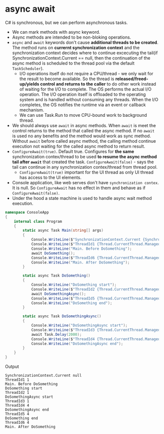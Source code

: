 # async await

C# is synchronous, but we can perform asynchronous tasks.

- We can mark methods with async keyword.
- Async methods are intended to be non-bloking operations.
- `async` and `await` keywords don't cause **additional threads to be created**. The method runs on **currernt synchronization context** and the synchronization context decides where to continue excecuting the tail(if SynchronizationContext.Current == null, then the continuation of the async method is scheduled to the thread pool via the default `TaskScheduler`).
  - I/O operations itself do not require a CPU/thread - we only wait for the result to become available. So the thread is **released/freed-up/yields control and returns to the caller** to do other work instead of waiting for the I/O to complete. The OS performs the actual I/O operation. The I/O operation itself is offloaded to the operating system and is handled without consuming any threads. When the I/O completes, the OS notifies the runtime via an event or callback mechanism.
  - We can use Task.Run to move CPU-bound work to background thread.
- We should always use `await` in async methods. When `await` is meet the control returns to the method that called the async method. If no `await` is used no any benefits and the method would work as sync method. Without `await` before called async method, the calling method continue execution not waiting for the called async method to return result.  
- `ConfigureAwait(true)`. Default true. Configures for **the same** synchronization contex/thread to be used **to resume the async method tail after `await`** that created the task. `ConfigureAwait(false)` - says the tail can continue in any synchronization contex/thread from thread pool.
  - `ConfigureAwait(true)` important for the UI thread as only UI thread has access to the UI elements.
- Console application, like web serves don't have `synchronization contex`. It is null. So `ConfigureAwait` has no effect in them and behave as if `ConfigureAwait(false)`.
- Under the hood a state machine is used to handle async wait method execution.

```c#
namespace ConsoleApp
{
    internal class Program
    {
        static async Task Main(string[] args)
        {
            Console.WriteLine($"SynchronizationContext.Current {SynchronizationContext.Current?.ToString() ?? "null"}");
            Console.WriteLine($"ThreadId1 {Thread.CurrentThread.ManagedThreadId}");
            Console.WriteLine("Main. Before DoSomething");
            await DoSomething();
            Console.WriteLine($"ThreadId6 {Thread.CurrentThread.ManagedThreadId}");
            Console.WriteLine("Main. After DoSomething");
        }

        static async Task DoSomething()
        {
            Console.WriteLine("DoSomething start");
            Console.WriteLine($"ThreadId2 {Thread.CurrentThread.ManagedThreadId}");
            await DoSomethingAsync();
            Console.WriteLine($"ThreadId5 {Thread.CurrentThread.ManagedThreadId}");
            Console.WriteLine("DoSomething end");
        }

        static async Task DoSomethingAsync()
        {
            Console.WriteLine("DoSomethingAsync start");
            Console.WriteLine($"ThreadId3 {Thread.CurrentThread.ManagedThreadId}");
            await Task.Delay(2000);
            Console.WriteLine($"ThreadId4 {Thread.CurrentThread.ManagedThreadId}");
            Console.WriteLine("DoSomethingAsync end");
        }
    }
}
```
Output
```
SynchronizationContext.Current null
ThreadId1 1
Main. Before DoSomething
DoSomething start
ThreadId2 1
DoSomethingAsync start
ThreadId3 1
ThreadId4 4
DoSomethingAsync end
ThreadId5 4
DoSomething end
ThreadId6 4
Main. After DoSomething
```
